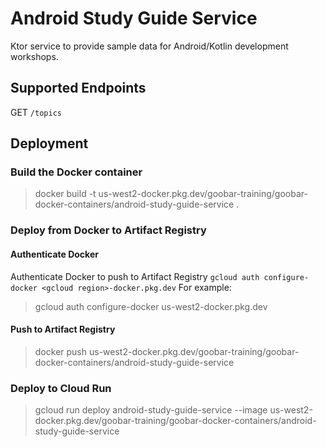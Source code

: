 # Android Study Guide Service
Ktor service to provide sample data for Android/Kotlin development workshops.

## Supported Endpoints
GET `/topics`

## Deployment

### Build the Docker container
>docker build -t us-west2-docker.pkg.dev/goobar-training/goobar-docker-containers/android-study-guide-service .

### Deploy from Docker to Artifact Registry

#### Authenticate Docker
Authenticate Docker to push to Artifact Registry
`gcloud auth configure-docker <gcloud region>-docker.pkg.dev`
For example:
> gcloud auth configure-docker us-west2-docker.pkg.dev 

#### Push to Artifact Registry
>docker push us-west2-docker.pkg.dev/goobar-training/goobar-docker-containers/android-study-guide-service

### Deploy to Cloud Run
> gcloud run deploy android-study-guide-service --image us-west2-docker.pkg.dev/goobar-training/goobar-docker-containers/android-study-guide-service